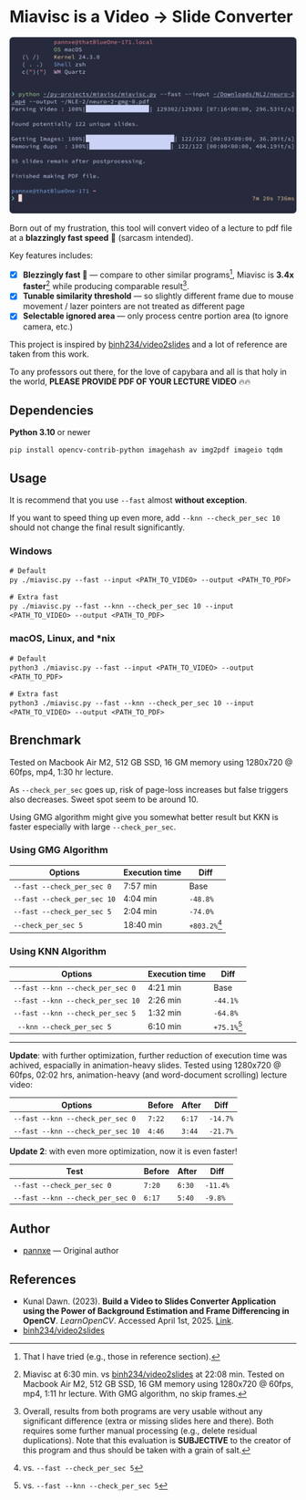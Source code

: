# Miavisc is a Video → Slide Converter

![alt text](img/image.png)

Born out of my frustration, this tool will convert video of a lecture to pdf file at a **blazzingly fast speed** 🚀 (sarcasm intended).

Key features includes:

- [x] **Blezzingly fast 🚀** — compare to other similar programs[^3], Miavisc is **3.4x faster**[^4] while producing comparable result[^5].
- [x] **Tunable similarity threshold** — so slightly different frame due to mouse movement / lazer pointers are not treated as different page
- [x] **Selectable ignored area** — only process centre portion area (to ignore camera, etc.)

[^3]: That I have tried (e.g., those in reference section).
[^4]: Miavisc at 6:30 min. vs [binh234/video2slides](https://github.com/binh234/video2slides) at 22:08 min. Tested on Macbook Air M2, 512 GB SSD, 16 GM memory using 1280x720 @ 60fps, mp4, 1:11 hr lecture. With GMG algorithm, no skip frames.
[^5]: Overall, results from both programs are very usable without any significant difference (extra or missing slides here and there). Both requires some further manual processing (e.g., delete residual duplications). Note that this evaluation is **SUBJECTIVE** to the creator of this program and thus should be taken with a grain of salt.

This project is inspired by [binh234/video2slides](https://github.com/binh234/video2slides) and a lot of reference are taken from this work.

To any professors out there, for the love of capybara and all is that holy in the world, **PLEASE PROVIDE PDF OF YOUR LECTURE VIDEO** 🔥🔥

## Dependencies

**Python 3.10** or newer

```
pip install opencv-contrib-python imagehash av img2pdf imageio tqdm
```

## Usage

It is recommend that you use `--fast` almost **without exception**.

If you want to speed thing up even more, add `--knn --check_per_sec 10` should not change the final result significantly.

### Windows

```
# Default
py ./miavisc.py --fast --input <PATH_TO_VIDEO> --output <PATH_TO_PDF>
```

```
# Extra fast
py ./miavisc.py --fast --knn --check_per_sec 10 --input <PATH_TO_VIDEO> --output <PATH_TO_PDF>
```

### macOS, Linux, and \*nix

```
# Default
python3 ./miavisc.py --fast --input <PATH_TO_VIDEO> --output <PATH_TO_PDF>
```

```
# Extra fast
python3 ./miavisc.py --fast --knn --check_per_sec 10 --input <PATH_TO_VIDEO> --output <PATH_TO_PDF>
```

## Brenchmark

Tested on Macbook Air M2, 512 GB SSD, 16 GM memory using 1280x720 @ 60fps, mp4, 1:30 hr lecture.

As `--check_per_sec` goes up, risk of page-loss increases but false triggers also decreases. Sweet spot seem to be around 10.

Using GMG algorithm might give you somewhat better result but KKN is faster especially with large `--check_per_sec`.

### Using GMG Algorithm

| Options                     | Execution time | Diff          |
| --------------------------- | -------------- | ------------- |
| `--fast --check_per_sec 0`  | 7:57 min       | Base          |
| `--fast --check_per_sec 10` | 4:04 min       | `-48.8%`      |
| `--fast --check_per_sec 5`  | 2:04 min       | `-74.0%`      |
| `--check_per_sec 5`         | 18:40 min      | `+803.2%`[^1] |

[^1]: vs. `--fast --check_per_sec 5`

### Using KNN Algorithm

| Options                           | Execution time | Diff         |
| --------------------------------- | -------------- | ------------ |
| `--fast --knn --check_per_sec 0`  | 4:21 min       | Base         |
| `--fast --knn --check_per_sec 10` | 2:26 min       | `-44.1%`     |
| `--fast --knn --check_per_sec 5`  | 1:32 min       | `-64.8%`     |
| ` --knn --check_per_sec 5`        | 6:10 min       | `+75.1%`[^2] |

[^2]: vs. `--fast --knn --check_per_sec 5`

---

**Update**: with further optimization, further reduction of execution time was achived, espacially in animation-heavy slides. Tested using 1280x720 @ 60fps, 02:02 hrs, animation-heavy (and word-document scrolling) lecture video:

| Options                           | Before | After  | Diff     |
| --------------------------------- | ------ | ------ | -------- |
| `--fast --knn --check_per_sec 0`  | `7:22` | `6:17` | `-14.7%` |
| `--fast --knn --check_per_sec 10` | `4:46` | `3:44` | `-21.7%` |

**Update 2**: with even more optimization, now it is even faster!  

| Test                             | Before | After  | Diff     |
| -------------------------------- | ------ | ------ | -------- |
| `--fast --check_per_sec 0`       | `7:20` | `6:30` | `-11.4%` |
| `--fast --knn --check_per_sec 0` | `6:17` | `5:40` | `-9.8%` |

## Author

- [pannxe](https://github.com/pannxe) — Original author

## References

- Kunal Dawn. (2023). **Build a Video to Slides Converter Application using the Power of Background Estimation and Frame Differencing in OpenCV**. _LearnOpenCV_. Accessed April 1st, 2025. [Link](https://learnopencv.com/video-to-slides-converter-using-background-subtraction/).
- [binh234/video2slides](https://github.com/binh234/video2slides)

